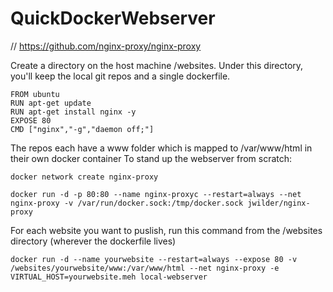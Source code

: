 # QuickDockerWebserver

// https://github.com/nginx-proxy/nginx-proxy

Create a directory on the host machine /websites.
Under this directory, you'll keep the local git repos and a single dockerfile.

```
FROM ubuntu
RUN apt-get update
RUN apt-get install nginx -y
EXPOSE 80
CMD ["nginx","-g","daemon off;"]
```
The repos each have a www folder which is mapped to /var/www/html in their own docker container
To stand up the webserver from scratch:

```
docker network create nginx-proxy

docker run -d -p 80:80 --name nginx-proxyc --restart=always --net nginx-proxy -v /var/run/docker.sock:/tmp/docker.sock jwilder/nginx-proxy
```
For each website you want to puslish, run this command from the /websites directory (wherever the dockerfile lives)
```
docker run -d --name yourwebsite --restart=always --expose 80 -v /websites/yourwebsite/www:/var/www/html --net nginx-proxy -e VIRTUAL_HOST=yourwebsite.meh local-webserver
```

